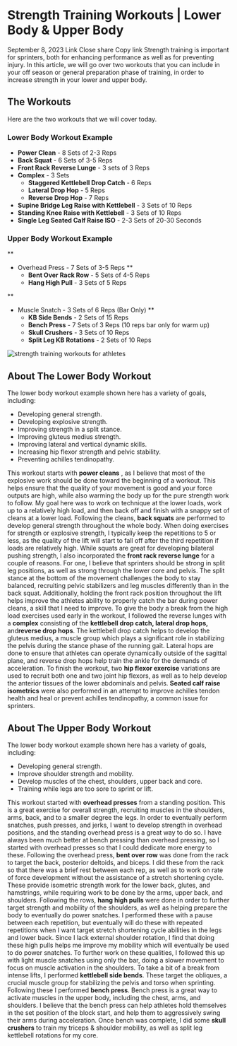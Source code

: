#  Strength Training Workouts | Lower Body & Upper Body 
September 8, 2023
Link
Close share Copy link
Strength training is important for sprinters, both for enhancing performance as well as for preventing injury.
In this article, we will go over two workouts that you can include in your off season or general preparation phase of training, in order to increase strength in your lower and upper body.
## The Workouts
Here are the two workouts that we will cover today.
### Lower Body Workout Example
  * **Power Clean** - 8 Sets of 2-3 Reps
  * **Back Squat** - 6 Sets of 3-5 Reps
  * **Front Rack Reverse Lunge** - 3 sets of 3 Reps
  * **Complex** - 3 Sets
    * **Staggered Kettlebell Drop Catch** - 6 Reps
    * **Lateral Drop Hop** - 5 Reps
    * **Reverse Drop Hop** - 7 Reps
  * **Supine Bridge Leg Raise with Kettlebell** - 3 Sets of 10 Reps
  * **Standing Knee Raise with Kettlebell** - 3 Sets of 10 Reps
  * **Single Leg Seated Calf Raise ISO** - 2-3 Sets of 20-30 Seconds


### Upper Body Workout Example
**
* Overhead Press - 7 Sets of 3-5 Reps
**
    * **Bent Over Rack Row** - 5 Sets of 4-5 Reps
    * **Hang High Pull** - 3 Sets of 5 Reps

**
* Muscle Snatch - 3 Sets of 6 Reps (Bar Only)
**
  * **KB Side Bends** - 2 Sets of 15 Reps
  * **Bench Press** - 7 Sets of 3 Reps (10 reps bar only for warm up)
  * **Skull Crushers** - 3 Sets of 10 Reps
  * **Split Leg KB Rotations** - 2 Sets of 10 Reps


![strength training workouts for athletes](https://cdn.shopify.com/s/files/1/0015/4445/4207/files/upper_lower_lifts_480x480.png?v=1694216243)
## About The Lower Body Workout
The lower body workout example shown here has a variety of goals, including:
  * Developing general strength.
  * Developing explosive strength.
  * Improving strength in a split stance.
  * Improving gluteus medius strength.
  * Improving lateral and vertical dynamic skills.
  * Increasing hip flexor strength and pelvic stability.
  * Preventing achilles tendinopathy.


This workout starts with **power cleans** , as I believe that most of the explosive work should be done toward the beginning of a workout. This helps ensure that the quality of your movement is good and your force outputs are high, while also warming the body up for the pure strength work to follow. My goal here was to work on technique at the lower loads, work up to a relatively high load, and then back off and finish with a snappy set of cleans at a lower load.
Following the cleans, **back squats** are performed to develop general strength throughout the whole body. When doing exercises for strength or explosive strength, I typically keep the repetitions to 5 or less, as the quality of the lift will start to fall off after the third repetition if loads are relatively high.
While squats are great for developing bilateral pushing strength, I also incorporated the **front rack reverse lunge** for a couple of reasons. For one, I believe that sprinters should be strong in split leg positions, as well as strong through the lower core and pelvis. The split stance at the bottom of the movement challenges the body to stay balanced, recruiting pelvic stabilizers and leg muscles differently than in the back squat. Additionally, holding the front rack position throughout the lift helps improve the athletes ability to properly catch the bar during power cleans, a skill that I need to improve.
To give the body a break from the high load exercises used early in the workout, I followed the reverse lunges with a **complex** consisting of the **kettlebell drop catch, lateral drop hops,** and**reverse drop hops**. The kettlebell drop catch helps to develop the gluteus medius, a muscle group which plays a significant role in stabilizing the pelvis during the stance phase of the running gait. Lateral hops are done to ensure that athletes can operate dynamically outside of the sagittal plane, and reverse drop hops help train the ankle for the demands of acceleration.
To finish the workout, two **hip flexor exercise** variations are used to recruit both one and two joint hip flexors, as well as to help develop the anterior tissues of the lower abdominals and pelvis. **Seated calf raise isometrics** were also performed in an attempt to improve achilles tendon health and heal or prevent achilles tendinopathy, a common issue for sprinters.
## About The Upper Body Workout
The lower body workout example shown here has a variety of goals, including:
  * Developing general strength.
  * Improve shoulder strength and mobility.
  * Develop muscles of the chest, shoulders, upper back and core.
  * Training while legs are too sore to sprint or lift.


This workout started with **overhead presses** from a standing position. This is a great exercise for overall strength, recruiting muscles in the shoulders, arms, back, and to a smaller degree the legs. In order to eventually perform snatches, push presses, and jerks, I want to develop strength in overhead positions, and the standing overhead press is a great way to do so. I have always been much better at bench pressing than overhead pressing, so I started with overhead presses so that I could dedicate more energy to these.
Following the overhead press, **bent over row** was done from the rack to target the back, posterior deltoids, and biceps. I did these from the rack so that there was a brief rest between each rep, as well as to work on rate of force development without the assistance of a stretch shortening cycle. These provide isometric strength work for the lower back, glutes, and hamstrings, while requiring work to be done by the arms, upper back, and shoulders.
Following the rows, **hang high pulls** were done in order to further target strength and mobility of the shoulders, as well as helping prepare the body to eventually do power snatches. I performed these with a pause between each repetition, but eventually will do these with repeated repetitions when I want target stretch shortening cycle abilities in the legs and lower back. Since I lack external shoulder rotation, I find that doing these high pulls helps me improve my mobility which will eventually be used to do power snatches. To further work on these qualities, I followed this up with light muscle snatches using only the bar, doing a slower movement to focus on muscle activation in the shoulders.
To take a bit of a break from intense lifts, I performed **kettlebell side bends**. These target the obliques, a crucial muscle group for stabilizing the pelvis and torso when sprinting. Following these I performed **bench press**. Bench press is a great way to activate muscles in the upper body, including the chest, arms, and shoulders. I believe that the bench press can help athletes hold themselves in the set position of the block start, and help them to aggressively swing their arms during acceleration. Once bench was complete, I did some **skull crushers** to train my triceps & shoulder mobility, as well as split leg kettlebell rotations for my core.
[ ](https://sprintingworkouts.com/blogs/strength-training)
